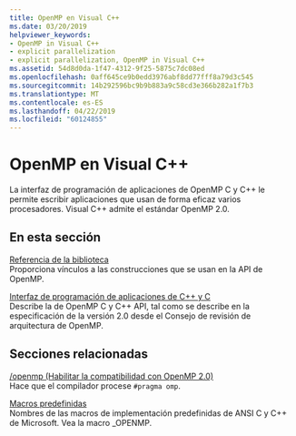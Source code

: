 ```yaml
---
title: OpenMP en Visual C++
ms.date: 03/20/2019
helpviewer_keywords:
- OpenMP in Visual C++
- explicit parallelization
- explicit parallelization, OpenMP in Visual C++
ms.assetid: 54d8d0da-1f47-4312-9f25-5875c7dc08ed
ms.openlocfilehash: 0aff645ce9b0edd3976abf8dd77fff8a79d3c545
ms.sourcegitcommit: 14b292596bc9b9b883a9c58cd3e366b282a1f7b3
ms.translationtype: MT
ms.contentlocale: es-ES
ms.lasthandoff: 04/22/2019
ms.locfileid: "60124855"
---
```

# <a name="openmp-in-visual-c"></a>OpenMP en Visual C++

La interfaz de programación de aplicaciones de OpenMP C y C++ le permite escribir aplicaciones que usan de forma eficaz varios procesadores. Visual C++ admite el estándar OpenMP 2.0.

## <a name="in-this-section"></a>En esta sección

[Referencia de la biblioteca](../../parallel/openmp/reference/openmp-library-reference.md)<br/>
Proporciona vínculos a las construcciones que se usan en la API de OpenMP.

[Interfaz de programación de aplicaciones de C++ y C](../../parallel/openmp/openmp-c-and-cpp-application-program-interface.md)<br/>
Describe la de OpenMP C y C++ API, tal como se describe en la especificación de la versión 2.0 desde el Consejo de revisión de arquitectura de OpenMP.

## <a name="related-sections"></a>Secciones relacionadas

[/openmp (Habilitar la compatibilidad con OpenMP 2.0)](../../build/reference/openmp-enable-openmp-2-0-support.md)<br/>
Hace que el compilador procese `#pragma omp`.

[Macros predefinidas](../../preprocessor/predefined-macros.md)<br/>
Nombres de las macros de implementación predefinidas de ANSI C y C++ de Microsoft. Vea la macro _OPENMP.